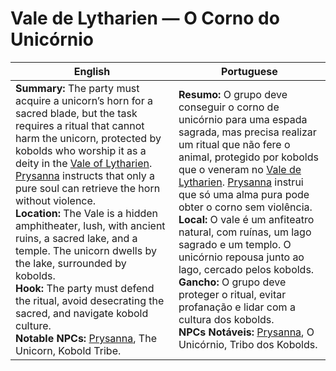 # Vale de Lytharien — O Corno do Unicórnio

| English | Portuguese |
|---------|------------|
| **Summary:** The party must acquire a unicorn’s horn for a sacred blade, but the task requires a ritual that cannot harm the unicorn, protected by kobolds who worship it as a deity in the [Vale of Lytharien](location_vale_of_lytharien.md). [Prysanna](npc_prysanna.md) instructs that only a pure soul can retrieve the horn without violence.<br>**Location:** The Vale is a hidden amphitheater, lush, with ancient ruins, a sacred lake, and a temple. The unicorn dwells by the lake, surrounded by kobolds.<br>**Hook:** The party must defend the ritual, avoid desecrating the sacred, and navigate kobold culture.<br>**Notable NPCs:** [Prysanna](npc_prysanna.md), The Unicorn, Kobold Tribe. | **Resumo:** O grupo deve conseguir o corno de unicórnio para uma espada sagrada, mas precisa realizar um ritual que não fere o animal, protegido por kobolds que o veneram no [Vale de Lytharien](location_vale_of_lytharien.md). [Prysanna](npc_prysanna.md) instrui que só uma alma pura pode obter o corno sem violência.<br>**Local:** O vale é um anfiteatro natural, com ruínas, um lago sagrado e um templo. O unicórnio repousa junto ao lago, cercado pelos kobolds.<br>**Gancho:** O grupo deve proteger o ritual, evitar profanação e lidar com a cultura dos kobolds.<br>**NPCs Notáveis:** [Prysanna](npc_prysanna.md), O Unicórnio, Tribo dos Kobolds. |
